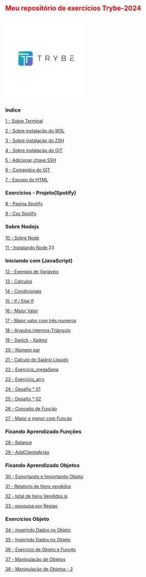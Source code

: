  <html>
 <h2 style="Color:red">Meu repositório de exercícios Trybe-2024</h2> 
 <img src="Importante/img/lg.webp" alt="logo">
 
### Indice ###  
  [1 - Sobre Terminal](https://github.com/Fas-DevNaWeb/Trybe-exercicios/blob/main/Importante/01_sobre-terminal.js "1 - Sobre Terminal")

[2 - Sobre instalação do WSL](https://github.com/Fas-DevNaWeb/Trybe-exercicios/blob/main/Importante/02_configuracao-WSL.js "1 - Sobre instalação do WSL")

[3 - Sobre instalação do ZSH](https://github.com/Fas-DevNaWeb/Trybe-exercicios/blob/main/Importante/03_instalacaoZSH.js "1 - Sobre instalação do ZSH")

[4 - Sobre instalação do GIT](https://github.com/Fas-DevNaWeb/Trybe-exercicios/blob/main/Importante/04_instalacao-doGit.js "1 - Sobre instalação do GIT")

[5 - Adicionar chave SSH](https://github.com/Fas-DevNaWeb/Trybe-exercicios/blob/main/Importante/05_adicionando-chaveSSH.js "1 - Adicionar chave SSH")

[6 - Comandos do GIT](https://github.com/Fas-DevNaWeb/Trybe-exercicios/blob/main/Importante/06_comandos-do-GIT.js "6 - Comandos do GIT")

[7 - Escopo do HTML](https://github.com/Fas-DevNaWeb/Trybe-exercicios/blob/desvendandoJavaScript/Importante/07_escopo-Html.js "7 - Escopo do HTML")

   <h3>Exercicios - Projeto(Spotify)</h3>

[8 - Pagina Spotify ](https://github.com/Fas-DevNaWeb/Trybe-exercicios/blob/desvendandoJavaScript/Page-Spotify/spotify.html "7 - Pagina Spotify")

[9 - Css Spotify ](https://github.com/Fas-DevNaWeb/Trybe-exercicios/blob/desvendandoJavaScript/Page-Spotify/css/spotify.css "7 - Css Spotify")

   <h3>Sobre Nodejs</h3>

[10 - Sobre Node ](https://github.com/Fas-DevNaWeb/Trybe-exercicios/blob/desvendandoJavaScript/Importante/08_sobreNode.js "10 - Sobre Node")

[11 - Instalando Node ](https://github.com/Fas-DevNaWeb/Trybe-exercicios/blob/desvendandoJavaScript/Importante/09_instalcaoNodejs.js "11 - Instalando Node")23

<h3>Iniciando com (JavaScript)</h3>

[12 - Exemplo de Variáveis ](https://github.com/Fas-DevNaWeb/Trybe-exercicios/blob/desvendandoJavaScript/Exrecicios-javaScript/js/calculos.js "12 - Variáveis")

[13 - Calculos ](https://github.com/Fas-DevNaWeb/Trybe-exercicios/blob/esvendandoJavaScript/Exer/js/calculos.js "13 - Calculos")

[14 - Condicionais](https://github.com/Fas-DevNaWeb/Trybe-exercicios/blob/Iniciando-javaScript/desvendandoJavaScript/js/condicionais.js "14 - Condicionais")

[15 - If / Else If ](https://github.com/Fas-DevNaWeb/Trybe-exercicios/blob/Iniciando-javaScript/desvendandoJavaScript/js/ifEelseIf.js "15 - If / Else If")

[16 - Maior Valor ](https://github.com/Fas-DevNaWeb/Trybe-exercicios/blob/Iniciando-javaScript/desvendandoJavaScript/js/maiorValor.js "16 - Maior Valor")

[17 - Maior valor com três numeros](https://github.com/Fas-DevNaWeb/Trybe-exercicios/blob/desvendandoJavaScript/Exrecicios-javaScript/js/maiorValorCom3Num.js "17 - Maior valor com três numeros")

[18 - Angulos internos-Triângulo](https://github.com/Fas-DevNaWeb/Trybe-exercicios/blob/desvendandoJavaScript/Exrecicios-javaScript/js/triangulo.js "18 - Angulos internos-Triângulo")

[19 - Switch - Xadrez](https://github.com/Fas-DevNaWeb/Trybe-exercicios/blob/Iniciando-javaScript/desvendandoJavaScript/js/switch-xadrez.js "19 - Switch - Xadrez")

[20 - Número par](https://github.com/Fas-DevNaWeb/Trybe-exercicios/blob/Iniciando-javaScript/desvendandoJavaScript/js/numeroPar.js "20 - Número par")

[21 - Calculo do Salário Liquido](https://github.com/Fas-DevNaWeb/Trybe-exercicios/blob/desvendandoJavaScript/Exrecicios-javaScript/js/calculoSalarioMinimo.js "21 - Calculo do Salário Liquido]")

[22 - Exercicio_megaSena](https://github.com/Fas-DevNaWeb/Trybe-exercicios/blob/desvendandoJavaScript/Exrecicios-javaScript/js/exercicio_megaSena.js "22 - Exercicio_megaSena]")

[23 - Exercicio_arry](https://github.com/Fas-DevNaWeb/Trybe-exercicios/blob/Iniciando-javaScript/desvendandoJavaScript/js/exercicio_arry.js "23 - Exercicio_arry]")

[24 - Desafio * 01](https://github.com/Fas-DevNaWeb/Trybe-exercicios/blob/Iniciando-javaScript/desvendandoJavaScript/js/desafio_asteristico.js "24 - Desafio * 01")

[25 - Desafio * 02](https://github.com/Fas-DevNaWeb/Trybe-exercicios/blob/Iniciando-javaScript/desvendandoJavaScript/js/desafio_asteristico-02.js "25 - Desafio * 02")

[26 - Conceito de Função](https://github.com/Fas-DevNaWeb/Trybe-exercicios/blob/desvendandoJavaScript/Exrecicios-javaScript/js/conceitoDeFuncao.js "26 - Conceito de Função")

[27 - Maior e menor com Função](https://github.com/Fas-DevNaWeb/Trybe-exercicios/blob/desvendandoJavaScript/Exrecicios-javaScript/js/conceitoDeFuncao.js "27 - Maior e menor com Função")
</html>

### Fixando Aprendizado Funções ###

[28 - Balance](https://github.com/Fas-DevNaWeb/Trybe-exercicios/blob/desvendandoJavaScript/Exrecicios-javaScript/js/balance.js "28 - Balance")

[29 - AddClienteArray](https://github.com/Fas-DevNaWeb/Trybe-exercicios/blob/desvendandoJavaScript/Exrecicios-javaScript/js/cliente.js "29 - AddClienteArray")

### Fixando Aprendizado Objetos ###
[30 - Exportando e Importando Objeto](https://github.com/Fas-DevNaWeb/Trybe-exercicios/blob/desvendandoJavaScript/Exrecicios-javaScript/js/exportnadoObj.js "30 - Exportando e Importando Objeto")

[31 - Relatorio de Itens vendidos](https://github.com/Fas-DevNaWeb/Trybe-exercicios/blob/desvendandoJavaScript/Exrecicios-javaScript/js/itensVendidos.js "31 - Relatorio de Itens vendidos")

[32 - total de Itens Vendidos.js](https://github.com/Fas-DevNaWeb/Trybe-exercicios/blob/desvendandoJavaScript/Exrecicios-javaScript/js/totalItensVendidos.js "32 - totalItensVendidos.js")

[33 - pesquisa por Regiao](https://github.com/Fas-DevNaWeb/Trybe-exercicios/blob/desvendandoJavaScript/Exrecicios-javaScript/js/pesquisaRegiao.js "33 - pesquisa por Regiao")

### Exercícios Objeto ###
[34 - Inserindo Dados no Objeto](https://github.com/Fas-DevNaWeb/Trybe-exercicios/blob/desvendandoJavaScript/Exrecicios-javaScript/js/inserindoDadosObjeto.js "34 - Inserindo Dados no Objeto")

[35 - Inserindo Dados no Objeto](https://github.com/Fas-DevNaWeb/Trybe-exercicios/blob/desvendandoJavaScript/Exrecicios-javaScript/js/inserindoDadosObjeto.js "35 - Inserindo Dados no Objeto")

[36 - Exercicio de Objeto e Funçẽs](https://github.com/Fas-DevNaWeb/Trybe-exercicios/blob/desvendandoJavaScript/Exrecicios-javaScript/js/exerObjetoFuncoes.js "36 - Exercicio de Objeto e Funçẽs")

[37 - Manipulação de Objetos](https://github.com/Fas-DevNaWeb/Trybe-exercicios/blob/desvendandoJavaScript/Exrecicios-javaScript/js/manipulacaoObjeto1.js "37 - Manipulação de Objetos")

[38 - Manipulação de Objetos - 2](https://github.com/Fas-DevNaWeb/Trybe-exercicios/blob/desvendandoJavaScript/Exrecicios-javaScript/js/manipulacaoObjeto2.js "38 - Manipulação de Objetos - 2")
</html>